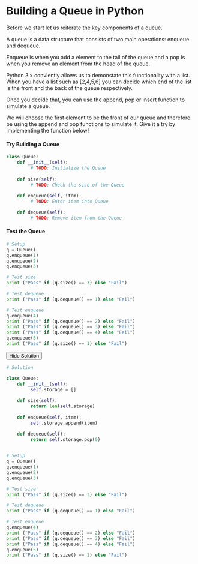 
# Building a Queue in Python

Before we start let us reiterate the key components of a queue.

A queue is a data structure that consists of two main operations: enqueue and dequeue. 

Enqueue is when you add a element to the tail of the queue and a pop is when you remove an element from the head of the queue. 

Python 3.x conviently allows us to demonstate this functionality with a list. When you have a list such as [2,4,5,6] you can decide which end of the list is the front and the back of the queue respectively.

Once you decide that, you can use the append, pop or insert function to simulate a queue.

We will choose the first element to be the front of our queue and therefore be using the append and pop functions to simulate it. Give it a try by implementing the function below!

#### Try Building a Queue


```python
class Queue:
    def __init__(self):
         # TODO: Initialize the Queue
    
    def size(self):
         # TODO: Check the size of the Queue
    
    def enqueue(self, item):
         # TODO: Enter item into Queue

    def dequeue(self):
         # TODO: Remove item from the Queue
```

#### Test the Queue


```python
# Setup
q = Queue()
q.enqueue(1)
q.enqueue(2)
q.enqueue(3)

# Test size
print ("Pass" if (q.size() == 3) else "Fail")

# Test dequeue
print ("Pass" if (q.dequeue() == 1) else "Fail")

# Test enqueue
q.enqueue(4)
print ("Pass" if (q.dequeue() == 2) else "Fail")
print ("Pass" if (q.dequeue() == 3) else "Fail")
print ("Pass" if (q.dequeue() == 4) else "Fail")
q.enqueue(5)
print ("Pass" if (q.size() == 1) else "Fail")
```

<span class="graffiti-highlight graffiti-id_goijmqw-id_6ul9qau"><i></i><button>Hide Solution</button></span>


```python
# Solution 

class Queue:
    def __init__(self):
         self.storage = []
    
    def size(self):
         return len(self.storage)
    
    def enqueue(self, item):
         self.storage.append(item)

    def dequeue(self):
         return self.storage.pop(0)

        
# Setup
q = Queue()
q.enqueue(1)
q.enqueue(2)
q.enqueue(3)

# Test size
print ("Pass" if (q.size() == 3) else "Fail")

# Test dequeue
print ("Pass" if (q.dequeue() == 1) else "Fail")

# Test enqueue
q.enqueue(4)
print ("Pass" if (q.dequeue() == 2) else "Fail")
print ("Pass" if (q.dequeue() == 3) else "Fail")
print ("Pass" if (q.dequeue() == 4) else "Fail")
q.enqueue(5)
print ("Pass" if (q.size() == 1) else "Fail")

```
